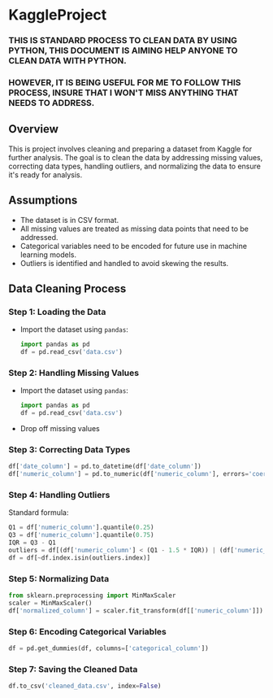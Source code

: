 # KaggleProject 
### THIS IS STANDARD PROCESS TO CLEAN DATA BY USING PYTHON, THIS DOCUMENT IS AIMING HELP ANYONE TO CLEAN DATA WITH PYTHON. 
### HOWEVER, IT IS BEING USEFUL FOR ME TO FOLLOW THIS PROCESS, INSURE THAT I WON'T MISS ANYTHING THAT NEEDS TO ADDRESS. 

## Overview 
This is project involves cleaning and preparing a dataset from Kaggle for further analysis. 
The goal is to clean the data by addressing missing values, correcting data types, handling outliers, 
and normalizing the data to ensure it's ready for analysis.


## Assumptions
- The dataset is in CSV format.
- All missing values are treated as missing data points that need to be addressed.
- Categorical variables need to be encoded for future use in machine learning models.
- Outliers is identified and handled to avoid skewing the results.


## Data Cleaning Process

### Step 1: Loading the Data
- Import the dataset using `pandas`:
  ```python
  import pandas as pd
  df = pd.read_csv('data.csv')


### Step 2: Handling Missing Values
- Import the dataset using `pandas`:
  ```python
  import pandas as pd
  df = pd.read_csv('data.csv')

- Drop off missing values

### Step 3: Correcting Data Types
  ```python
 df['date_column'] = pd.to_datetime(df['date_column'])
df['numeric_column'] = pd.to_numeric(df['numeric_column'], errors='coerce')
```


### Step 4: Handling Outliers
Standard formula: 
```python
Q1 = df['numeric_column'].quantile(0.25)
Q3 = df['numeric_column'].quantile(0.75)
IQR = Q3 - Q1
outliers = df[(df['numeric_column'] < (Q1 - 1.5 * IQR)) | (df['numeric_column'] > (Q3 + 1.5 * IQR))]
df = df[~df.index.isin(outliers.index)]
```
### Step 5: Normalizing Data
```python
from sklearn.preprocessing import MinMaxScaler
scaler = MinMaxScaler()
df['normalized_column'] = scaler.fit_transform(df[['numeric_column']])
```
### Step 6: Encoding Categorical Variables
```python
df = pd.get_dummies(df, columns=['categorical_column'])
```
### Step 7: Saving the Cleaned Data
```python
df.to_csv('cleaned_data.csv', index=False)
```